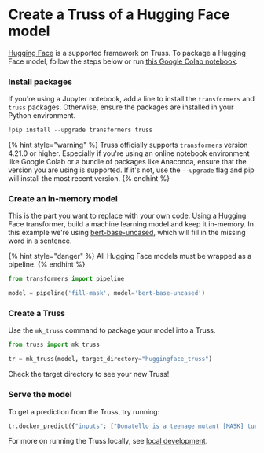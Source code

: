 # Create a Truss of a Hugging Face model

[Hugging Face](https://huggingface.co/) is a supported framework on Truss. To package a Hugging Face model, follow the steps below or run [this Google Colab notebook](https://colab.research.google.com/github/basetenlabs/truss/blob/main/docs/notebooks/huggingface_example.ipynb).

### Install packages

If you're using a Jupyter notebook, add a line to install the `transformers` and `truss` packages. Otherwise, ensure the packages are installed in your Python environment.

```python
!pip install --upgrade transformers truss
```

{% hint style="warning" %}
Truss officially supports `transformers` version 4.21.0 or higher. Especially if you're using an online notebook environment like Google Colab or a bundle of packages like Anaconda, ensure that the version you are using is supported. If it's not, use the `--upgrade` flag and pip will install the most recent version.
{% endhint %}
### Create an in-memory model

This is the part you want to replace with your own code. Using a Hugging Face transformer, build a machine learning model and keep it in-memory. In this example we're using [bert-base-uncased](https://huggingface.co/bert-base-uncased), which will fill in the missing word in a sentence.

{% hint style="danger" %}
All Hugging Face models must be wrapped as a pipeline.
{% endhint %}

```python
from transformers import pipeline

model = pipeline('fill-mask', model='bert-base-uncased')
```

### Create a Truss

Use the `mk_truss` command to package your model into a Truss.

```python
from truss import mk_truss

tr = mk_truss(model, target_directory="huggingface_truss")
```

Check the target directory to see your new Truss!

### Serve the model

To get a prediction from the Truss, try running:

```python
tr.docker_predict({"inputs": ["Donatello is a teenage mutant [MASK] turtle"]})
```

For more on running the Truss locally, see [local development](../develop/localhost.md).
